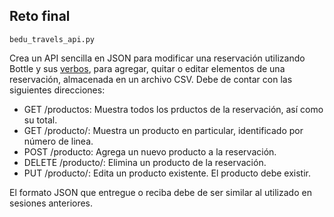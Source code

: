 ## Reto final

`bedu_travels_api.py`

Crea un API sencilla en JSON para modificar una reservación utilizando Bottle y sus [verbos](https://bottlepy.org/docs/dev/api.html#bottle.Bottle.get), para agregar, quitar o editar elementos de una reservación, almacenada en un archivo CSV. Debe de contar con las siguientes direcciones:

* GET /productos: Muestra todos los prductos de la reservación, así como su total. 
* GET /producto/<num>: Muestra un producto en particular, identificado por número de linea.
* POST /producto: Agrega un nuevo producto a la reservación.
* DELETE /producto/<num>: Elimina un producto de la reservación.
* PUT /producto/<num>: Edita un producto existente. El producto debe existir.

El formato JSON que entregue o reciba debe de ser similar al utilizado en sesiones anteriores.